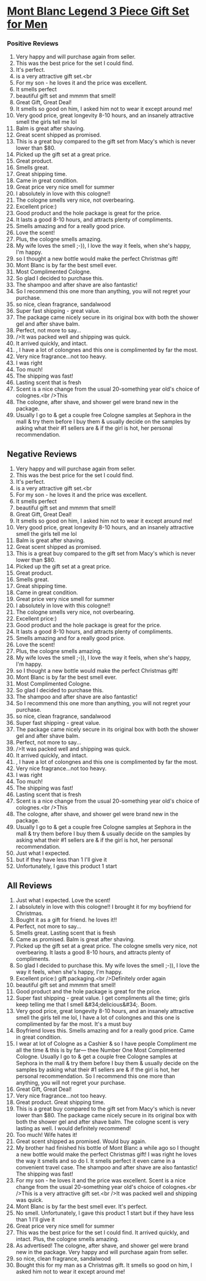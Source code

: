 # [Mont Blanc Legend 3 Piece Gift Set for Men](https://products.checkmycream.com/products/Mont-Blanc-Legend-3-Piece-Gift-Set-for-Men.html)

### Positive Reviews

<ol>
      <li>Very happy and will purchase again from seller.</li>
      <li>This was the best price for the set I could find.</li>
      <li>It&#x27;s perfect.</li>
      <li>is a very attractive gift set.&lt;br</li>
      <li>For my son - he loves it and the price was excellent.</li>
      <li>It smells perfect</li>
      <li>beautiful gift set and mmmm that smell!</li>
      <li>Great Gift, Great Deal!</li>
      <li>It smells so good on him, I asked him not to wear it except around me!</li>
      <li>Very good price, great longevity 8-10 hours, and an insanely attractive smell the girls tell me lol</li>
      <li>Balm is great after shaving.</li>
      <li>Great scent shipped as promised.</li>
      <li>This is a great buy compared to the gift set from Macy&#x27;s which is never lower than $80.</li>
      <li>Picked up the gift set at a great price.  </li>
      <li>Great product.</li>
      <li>Smells great.</li>
      <li>Great shipping time.</li>
      <li>Came in great condition.</li>
      <li>Great price very nice smell for summer</li>
      <li>I absolutely in love with this cologne!!</li>
      <li>The cologne smells very nice, not overbearing.  </li>
      <li>Excellent price:)</li>
      <li>Good product and the hole package is great for the price.</li>
      <li>It lasts a good 8-10 hours, and attracts plenty of compliments.</li>
      <li>Smells amazing and for a really good price.</li>
      <li>Love the scent!</li>
      <li>Plus, the cologne smells amazing.</li>
      <li>My wife loves the smell ;-)), I love the way it feels, when she&#x27;s happy, I&#x27;m happy.</li>
      <li>so I thought a new bottle would make the perfect Christmas gift!</li>
      <li>Mont Blanc is by far the best smell ever.</li>
      <li>Most Complimented Cologne.</li>
      <li>So glad I decided to purchase this.</li>
      <li>The shampoo and after shave are also fantastic!  </li>
      <li>So I recommend this one more than anything, you will not regret your purchase.</li>
      <li>so nice, clean fragrance, sandalwood</li>
      <li>Super fast shipping - great value.</li>
      <li>The package came nicely secure in its original box with both the shower gel and after shave balm.</li>
      <li>Perfect, not more to say...</li>
      <li>/&gt;It was packed well and shipping was quick.</li>
      <li>It arrived quickly, and intact.</li>
      <li>, I have a lot of colongnes and this one is complimented by far the most.  </li>
      <li>Very nice fragrance...not too heavy.</li>
      <li>I was right</li>
      <li>Too much!</li>
      <li>The shipping was fast!</li>
      <li>Lasting scent that is fresh</li>
      <li>Scent is a nice change from the usual 20-something year old&#x27;s choice of colognes.&lt;br /&gt;This</li>
      <li>The cologne, after shave, and shower gel were brand new in the package.</li>
      <li>Usually I go to &amp; get a couple free Cologne samples at Sephora in the mall &amp; try them before I buy them &amp; usually decide on the samples by asking what their #1 sellers are &amp; if the girl is hot, her personal recommendation.</li>
</ol>


<h2>Negative Reviews</h2>
<ol>
<li> Very happy and will purchase again from seller.</li>
<li> This was the best price for the set I could find.</li>
<li> It&#x27;s perfect.</li>
<li> is a very attractive gift set.&lt;br</li>
<li> For my son - he loves it and the price was excellent.</li>
<li> It smells perfect</li>
<li> beautiful gift set and mmmm that smell!</li>
<li> Great Gift, Great Deal!</li>
<li> It smells so good on him, I asked him not to wear it except around me!</li>
<li> Very good price, great longevity 8-10 hours, and an insanely attractive smell the girls tell me lol</li>
<li> Balm is great after shaving.</li>
<li> Great scent shipped as promised.</li>
<li> This is a great buy compared to the gift set from Macy&#x27;s which is never lower than $80.</li>
<li> Picked up the gift set at a great price.  </li>
<li> Great product.</li>
<li> Smells great.</li>
<li> Great shipping time.</li>
<li> Came in great condition.</li>
<li> Great price very nice smell for summer</li>
<li> I absolutely in love with this cologne!!</li>
<li> The cologne smells very nice, not overbearing.  </li>
<li> Excellent price:)</li>
<li> Good product and the hole package is great for the price.</li>
<li> It lasts a good 8-10 hours, and attracts plenty of compliments.</li>
<li> Smells amazing and for a really good price.</li>
<li> Love the scent!</li>
<li> Plus, the cologne smells amazing.</li>
<li> My wife loves the smell ;-)), I love the way it feels, when she&#x27;s happy, I&#x27;m happy.</li>
<li> so I thought a new bottle would make the perfect Christmas gift!</li>
<li> Mont Blanc is by far the best smell ever.</li>
<li> Most Complimented Cologne.</li>
<li> So glad I decided to purchase this.</li>
<li> The shampoo and after shave are also fantastic!  </li>
<li> So I recommend this one more than anything, you will not regret your purchase.</li>
<li> so nice, clean fragrance, sandalwood</li>
<li> Super fast shipping - great value.</li>
<li> The package came nicely secure in its original box with both the shower gel and after shave balm.</li>
<li> Perfect, not more to say...</li>
<li> /&gt;It was packed well and shipping was quick.</li>
<li> It arrived quickly, and intact.</li>
<li> , I have a lot of colongnes and this one is complimented by far the most.  </li>
<li> Very nice fragrance...not too heavy.</li>
<li> I was right</li>
<li> Too much!</li>
<li> The shipping was fast!</li>
<li> Lasting scent that is fresh</li>
<li> Scent is a nice change from the usual 20-something year old&#x27;s choice of colognes.&lt;br /&gt;This</li>
<li> The cologne, after shave, and shower gel were brand new in the package.</li>
<li> Usually I go to &amp; get a couple free Cologne samples at Sephora in the mall &amp; try them before I buy them &amp; usually decide on the samples by asking what their #1 sellers are &amp; if the girl is hot, her personal recommendation.</li>
<li> Just what I expected.</li>
<li> but if they have less than 1 I&#x27;ll give it</li>
<li> Unfortunately, I gave this product 1 start</li>
</ol>

<h2>All Reviews</h2>

<ol>
    <li> Just what I expected. Love the scent!</li>
    <li> I absolutely in love with this cologne!! I brought it for my boyfriend for Christmas.</li>
    <li> Bought it as a gift for friend. he loves it!!</li>
    <li> Perfect, not more to say...</li>
    <li> Smells great. Lasting scent that is fresh</li>
    <li> Came as promised. Balm is great after shaving.</li>
    <li> Picked up the gift set at a great price.  The cologne smells very nice, not overbearing.  It lasts a good 8-10 hours, and attracts plenty of compliments.</li>
    <li> So glad I decided to purchase this. My wife loves the smell ;-)), I love the way it feels, when she&#x27;s happy, I&#x27;m happy.</li>
    <li> Excellent price:) gift packaging.&lt;br /&gt;Definitely order again</li>
    <li> beautiful gift set and mmmm that smell!</li>
    <li> Good product and the hole package is great for the price.</li>
    <li> Super fast shipping - great value. I get compliments all the time; girls keep telling me that I smell &amp;#34;delicious&amp;#34;. Boom.</li>
    <li> Very good price, great longevity 8-10 hours, and an insanely attractive smell the girls tell me lol, I have a lot of colongnes and this one is complimented by far the most.  It&#x27;s a must buy</li>
    <li> Boyfriend loves this. Smells amazing and for a really good price. Came in great condition.</li>
    <li> I wear at lot of Cologne as a Cashier &amp; so I have people Compliment me all the time &amp; this is by far— thee Number One Most Complimented Cologne. Usually I go to &amp; get a couple free Cologne samples at Sephora in the mall &amp; try them before I buy them &amp; usually decide on the samples by asking what their #1 sellers are &amp; if the girl is hot, her personal recommendation. So I recommend this one more than anything, you will not regret your purchase.</li>
    <li> Great Gift, Great Deal!</li>
    <li> Very nice fragrance...not too heavy.</li>
    <li> Great product. Great shipping time.</li>
    <li> This is a great buy compared to the gift set from Macy&#x27;s which is never lower than $80. The package came nicely secure in its original box with both the shower gel and after shave balm. The cologne scent is very lasting as well. I would definitely recommend!</li>
    <li> Too much! Wife hates it!</li>
    <li> Great scent shipped as promised. Would buy again.</li>
    <li> My brother had finished his bottle of Mont Blanc a while ago so I thought a new bottle would make the perfect Christmas gift! I was right he loves the way it smells and so do I. It smells perfect it even came in a convenient travel case. The shampoo and after shave are also fantastic!  The shipping was fast!</li>
    <li> For my son - he loves it and the price was excellent. Scent is a nice change from the usual 20-something year old&#x27;s choice of colognes.&lt;br /&gt;This is a very attractive gift set.&lt;br /&gt;It was packed well and shipping was quick.</li>
    <li> Mont Blanc is by far the best smell ever. It&#x27;s perfect.</li>
    <li> No smell. Unfortunately, I gave this product 1 start but if they have less than 1 I&#x27;ll give it</li>
    <li> Great price very nice smell for summer</li>
    <li> This was the best price for the set I could find. It arrived quickly, and intact. Plus, the cologne smells amazing.</li>
    <li> As advertised! The cologne, after shave, and shower gel were brand new in the package. Very happy and will purchase again from seller.</li>
    <li> so nice, clean fragrance, sandalwood</li>
    <li> Bought this for my man as a Christmas gift. It smells so good on him, I asked him not to wear it except around me!</li>
</ol>




